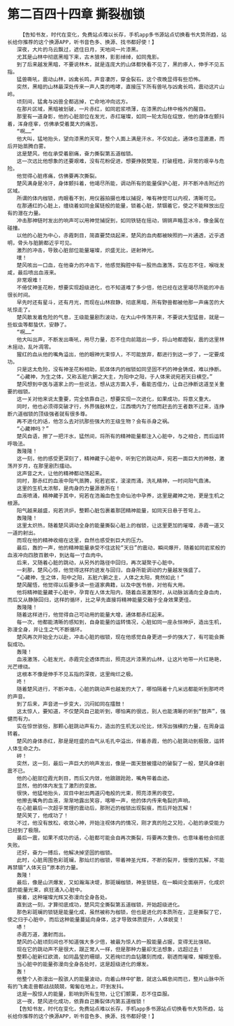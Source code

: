 # 第二百四十四章 撕裂枷锁
        【告知书友，时代在变化，免费站点难以长存，手机app多书源站点切换看书大势所趋，站长给你推荐的这个换源APP，听书音色多、换源、找书都好使！】
       深夜，大片的乌云飘过，遮住日月，天地间一片漆黑。
       尤其是山林中彻底黑暗下来，古木狼林，影影绰绰，如同鬼影。
       到了后来越发黑暗，不要说林木，就是连庞大的山体都快看不见了，黑的瘆人，伸手不见五指。
       猛兽嘶吼，震动山林，凶禽长鸣，声音凄厉，穿金裂石，这个夜晚显得有些恐怖。
       突然，黑暗的山林最深处传来一声人类的咆哮，直接压下所有兽吼与凶禽长鸣，震动这片山岭。
       顷刻间，猛禽与凶兽全都逃掉，亡命地冲向远方。
       在那片区域，黑暗被划破，一片赤红，如同岩浆喷薄，在漆黑的山林中格外的醒目。
       那里有一道身影，他的心脏部位在发光，赤红璀璨，如同一轮太阳在绽放，他的身体在颤抖着，浑身痉挛，仿佛承受着莫大的痛苦。
       “啊……”
       他大叫，猛地抬头，望向漆黑的天穹，整个人面上满是汗水，不仅如此，通体也湿漉漉，而后开始蒸腾白雾。
       这是楚风，他在承受着剧痛，奋力撕裂第五道枷锁。
       这一次远比他想象的还要艰难，没有花粉促进，想要挣脱樊笼，打破桎梏，异常的艰辛与危险。
       他觉得心脏疼痛，仿佛要再次撕裂。
       楚风满身是冷汗，身体颤抖着，他竭尽所能，调动所有的能量保护心脏，并不断冲击附近的区域。
       所谓的体内枷锁，肉眼看不到，用仪器拍摄也难以捕捉，唯有神觉可以内视，清晰可见。
       在那通红的心脏上，缠绕着如同金属链般的能量，锁着心脏，禁锢着它，使之不能释放出应有的潜在力量。
       冲击那神链时发出的响声可以用神觉捕捉到，如同铁链在摇动，锵锵声略显冰冷，像金属在碰撞。
       以他的心脏为中心，赤霞刺目，简直要焚烧起来，楚风的血肉都被映照的一片通透，近乎透明，骨头与脏腑都近乎可见。
       激烈的冲击，导致心脏部位能量璀璨，炽盛无比，迸射神光。
       噗！
       楚风咳出一口血，在他奋力的冲击下，他感觉胸腔中有一股热血激荡，实在忍不住，喉咙发咸，最后喷出血液来。
       非常艰难！
       不倚仗神圣花粉，想要实现超级进化，也不知道难了多少倍，他已经在这里竭尽所能的冲击很长时间。
       早先时还有星斗，还有月光，而现在山林寂静，彻底黑暗，所有野兽都被他那一声痛苦的大吼惊走了。
       楚风散发着危险的气息，王级能量剧烈波动，在大山中传荡开来，不要说大型猛兽，就是一些蚁虫等都蛰伏，安静了。
       “啊……”
       他大叫出声，不断发出嘶吼，用尽力量，忍不住向前踏出一步，将山地都蹬裂，震的这里林木摇动，乱叶凋零。
       猩红的血从他的嘴角溢出，他的眼神光束惊人，不可能放弃，都进行到这一步了，一定要成功。
       只是这太危险，没有神圣花粉相助，肌体体内的枷锁如同坚固不朽的神金铸成，难以挣断。
       “心藏神，为生之体，又称五脏六腑之大主，为阳中之阳，于人体来说宛若天日横空。”
       楚风想到中医与道家上的一些说法，想从这方面入手，看能否借力，让自己挣断这道至关重要的枷锁。
       这一关对他来说太重要，完全依靠自己，想要实现一次进化，如果成功，将意义重大。
       同时，他也必须得突破才行，外界强敌林立，江西境内为了他而赶去的王者数不过来，连挣断六道枷锁的顶级强者就有很多尊。
       再不进化的话，他怎么去对抗那些强大的王级生物？会有杀身之祸。
       “心藏神吗？”
       楚风自语，擦了一把汗水，猛然间，将所有的精神能量都注入心脏中，与之相合，而后运转呼吸法。
       轰隆隆！
       这一刻，他的感受更深刻了，精神藏于心脏中，听到它的跳动声，宛若一面巨大的神鼓，激荡开岁月，在那里剧烈擂动。
       这声音之大，让他的精神都动荡起来。
       同时，那赤红的血液中阳气蒸腾，宛若岩浆，滚滚而涌，洗礼精神，一时间阳气鼎沸。
       这里的生机太浓郁，是肉身的力量源泉所在！
       血液喷涌，精神藏于其中，宛若在浩瀚血色生命仙池中孕养，这里是藏神之地，更是生机之根源。
       阳气越来越盛，宛若洪炉，整颗心脏包裹着那团精神能量，如同天日悬于苍穹上。
       轰隆隆！
       这里太炽热，随着楚风调动全身的能量撕裂心脏上的枷锁，让这里更加的璀璨，赤霞一道又一道的射出。
       而现在他的精神收缩在这里，自然也感受到巨大的压力。
       最后，轰的一声，他的精神能量承受不住这轮“天日”的震动，瞬间爆开，随着如同岩浆般的血液冲向四肢百骸中，到达每一寸血肉中。
       后来，又随着心脏的跳动，从另外的路径中回归，再次凝聚于心脏中。
       一刹那，楚风心惊，他觉得这样的迸发与回归，自身所能调动的力量越发强盛了。
       “心藏神，生之体，阳中之阳，五脏六腑之主，人体之太阳，竟然如此！”
       楚风醒悟，他觉得以后要多读一些道家典籍，以及中医书册，对他有大用。
       他将精神能量藏于心脏中，孕育在人体太阳内，随着血液激荡时，从动脉汹涌向全身血肉，而后又从静脉回归，这样的循环，比之早先直接将精神能量交融于全身效果更佳。
       轰隆隆！
       随着这样进行，他觉得自己可动用的能量大增，通体都赤红起来。
       每一次，他都能清晰的感知到，自身能量的运转情况，心脏如同一座永恒神炉，造出生机，弥漫全身，并让生之气不断循环。
       楚风再次开始全力以赴，冲击心脏的枷锁，现在他感觉自身更进一步的强大了，有可能会撕裂成功。
       轰隆！
       血液激荡，心脏发光，赤霞完全透体而出，照亮这片漆黑的山林，让这片地带一片红艳艳，光芒缭绕。
       这根本不像是伸手不见五指的深夜，这里绚烂之极。
       咚！
       随着楚风进行，不断冲击，心脏的跳动声也越发的大了，哪怕隔着十几米远都能听到那咚咚的声音。
       到了后来，声音进一步变大，沉闷如同在擂鼓！
       这太惊人，要知道，不仅楚风自己能听到，哪怕离的很远，别人也能清晰的听到“鼓声”，强健而有力。
       实在惊世骇俗，那颗心脏跳动声有力，造出的生机无以伦比，倾泻出强横的力量，在周身运转着。
       楚风的身体赤红，那是是旺盛的血气从毛孔中溢出，伴着赤霞，他的心脏跳动到极致，运转人体生命之力。
       砰！
       突然，这一刻，最后一声巨大的响声发出，像是一面天鼓被擂动的破裂了一般，楚风身体剧震不已。
       他的心脏部位霞光刺目，而后又内敛，他踉踉跄跄，嘴角带着血迹。
       显然，他的体内发生了激烈的变故。
       很快，他猛地抬头，双目中射出两道闪电般的光束，照亮漆黑的夜空。
       他擦去嘴角的血液，渐渐地露出笑容，喀嚓一声，他的体内传来龟裂的声响。
       在心脏最后一次超乎常理的震动后，那附近的枷锁出现裂痕，而后开始瓦解！
       楚风笑了，他成功了！
       不过，他没有放松，收敛心神，开始注视体内的情况，刚才真的险之又险，心脏的承受能力已经到了极限。
       最后一震，如果不成功的话，心脏都可能会自再次撕裂，将要再次重伤，也意味着他会彻底失败。
       还好，奋力一搏后，他解决掉坚固的枷锁。
       此时，心脏周围色彩斑斓，那灿烂的枷锁，带着神圣光辉，不断的裂开，慢慢的瓦解，不能再禁锢“人体天日”原本的力量。
       轰隆！
       最后，像是山洪爆发，又如瀚海决堤，那斑斓枷锁，神圣锁链，在一瞬间全面崩开，化成炽盛的能量光束，疯狂涌入心脏中。
       接着，这种璀璨光辉又弥漫向全身各处。
       直到这一刻，才算彻底成功，楚风完全撕裂第五道枷锁，开始超级进化。
       那色彩斑斓的锁链是能量化成，虽然被称为枷锁，但也是进化的本质所在，正是撕裂了它，使之归于心脏中，而后这种能量蔓延向身体，这才导致体质提升，人体蜕变！
       哧！
       赤霞万道，激射而出。
       楚风的心脏顷刻间也不知道强大多少倍，被最为惊人的一股能量占据，变得无比强韧。
       现在它的跳动声不是很大，跟正常人一样，但是那种力量却无法想象，远超过去！
       整颗心脏新红欲滴，如同晶莹的珊瑚，又若绚烂的血钻雕刻而成，剔透而璀璨，耀眼至极。
       当心脏中的能量弥漫向全身各处时，这是超级进化的爆发。
       轰！
       他整个人弥漫出一股骇人的能量波动，向着山林中扩散，就这么瞬息间而已，整片山脉中所有的飞禽走兽都战战兢兢，匍匐在地上，吓到发抖。
       这是一股惊人的能量，影响到所有生物，让它们颤栗，忍不住臣服。
       这一夜，楚风进化成功，依靠自己撕裂体内第五道枷锁！
       【告知书友，时代在变化，免费站点难以长存，手机app多书源站点切换看书大势所趋，站长给你推荐的这个换源APP，听书音色多、换源、找书都好使！】